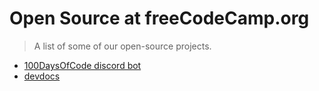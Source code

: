 # Open Source at freeCodeCamp.org

> A list of some of our open-source projects.

- [100DaysOfCode discord bot](https://opensource.freecodecamp.org/100DaysOfCode-discord-bot)
- [devdocs](https://devdocs.io/)
